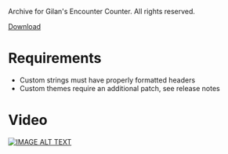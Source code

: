 Archive for Gilan's Encounter Counter. All rights reserved.

[Download](https://github.com/ssjshields/GEC/releases/tag/1.0.3)

# Requirements
- Custom strings must have properly formatted headers
- Custom themes require an additional patch, see release notes

# Video
[![IMAGE ALT TEXT](http://img.youtube.com/vi/tILufld4j-w/0.jpg)](http://www.youtube.com/watch?v=tILufld4j-w "GEC Beta Release")

